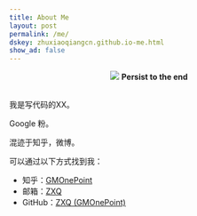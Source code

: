 ```yaml
---
title: About Me
layout: post
permalink: /me/
dskey: zhuxiaoqiangcn.github.io-me.html
show_ad: false
---
```


<center>
     <img src="http://ac-qygvx1cc.clouddn.com/f0108b2596e9fdcb.jpg" class="avatar"/>
     <strong>Persist to the end</strong>
     <br/>
     <br/>
</center>

我是写代码的XX。

Google 粉。

混迹于知乎，微博。


可以通过以下方式找到我：

- 知乎：[GMOnePoint](https://www.zhihu.com/people/GMOnePoint)
- 邮箱：[ZXQ](mailto:zhuxiaoqianghitwh@gmail.com)
- GitHub：[ZXQ \(GMOnePoint\)](https://github.com/zhuxiaoqiangcn)

